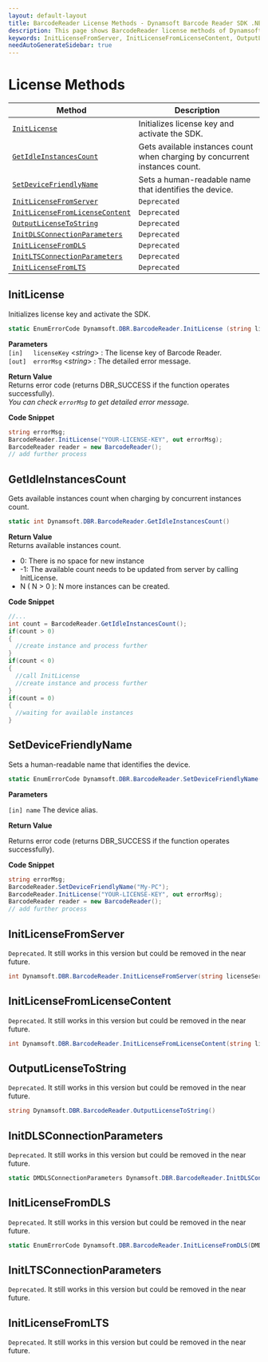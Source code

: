 ```yaml
---
layout: default-layout
title: BarcodeReader License Methods - Dynamsoft Barcode Reader SDK .NET Edition API Reference
description: This page shows BarcodeReader license methods of Dynamsoft Barcode Reader SDK .NET Edition.
keywords: InitLicenseFromServer, InitLicenseFromLicenseContent, OutputLicenseToString, license methods, BarcodeReader, api reference, .Net
needAutoGenerateSidebar: true
---
```



# License Methods

  | Method               | Description |
  |----------------------|-------------|
  | [`InitLicense`](#initlicense) | Initializes license key and activate the SDK. |
  | [`GetIdleInstancesCount`](#getidleinstancescount) | Gets available instances count when charging by concurrent instances count. |
  | [`SetDeviceFriendlyName`](#setdevicefriendlyname) | Sets a human-readable name that identifies the device. |
  | [`InitLicenseFromServer`](#initlicensefromserver) | `Deprecated` |
  | [`InitLicenseFromLicenseContent`](#initlicensefromlicensecontent) | `Deprecated` |
  | [`OutputLicenseToString`](#outputlicensetostring) | `Deprecated` |
  | [`InitDLSConnectionParameters`](#initdlsconnectionparameters) | `Deprecated` |
  | [`InitLicenseFromDLS`](#initlicensefromdls) | `Deprecated` |
  | [`InitLTSConnectionParameters`](#initltsconnectionparameters) | `Deprecated` |
  | [`InitLicenseFromLTS`](#initlicensefromlts) | `Deprecated` |
  


## InitLicense
Initializes license key and activate the SDK.

```csharp
static EnumErrorCode Dynamsoft.DBR.BarcodeReader.InitLicense (string license, out string errorMsg)
```   
   
**Parameters**  
`[in]	licenseKey`	<*string*> : The license key of Barcode Reader.   
`[out]	errorMsg` <*string*> : The detailed error message.

**Return Value**  
Returns error code (returns DBR_SUCCESS if the function operates successfully).    
*You can check `errorMsg` to get detailed error message.*

**Code Snippet**  
```csharp
string errorMsg;
BarcodeReader.InitLicense("YOUR-LICENSE-KEY", out errorMsg);
BarcodeReader reader = new BarcodeReader();
// add further process
```


## GetIdleInstancesCount
Gets available instances count when charging by concurrent instances count.

```csharp
static int Dynamsoft.DBR.BarcodeReader.GetIdleInstancesCount()
```   

**Return Value**  
Returns available instances count.    
- 0: There is no space for new instance  
- -1: The available count needs to be updated from server by calling InitLicense.
- N ( N > 0 ): N more instances can be created.

**Code Snippet**  
```csharp
//...
int count = BarcodeReader.GetIdleInstancesCount();
if(count > 0)
{
  //create instance and process further
}
if(count < 0)
{
  //call InitLicense
  //create instance and process further
}
if(count = 0)
{
  //waiting for available instances 
}
```

## SetDeviceFriendlyName

Sets a human-readable name that identifies the device.

```csharp
static EnumErrorCode Dynamsoft.DBR.BarcodeReader.SetDeviceFriendlyName(string name)
```

**Parameters**

`[in] name` The device alias.

**Return Value**

Returns error code (returns DBR_SUCCESS if the function operates successfully).

**Code Snippet**

```csharp
string errorMsg;
BarcodeReader.SetDeviceFriendlyName("My-PC");
BarcodeReader.InitLicense("YOUR-LICENSE-KEY", out errorMsg);
BarcodeReader reader = new BarcodeReader();
// add further process
```

## InitLicenseFromServer
`Deprecated`. It still works in this version but could be removed in the near future.

```csharp
int Dynamsoft.DBR.BarcodeReader.InitLicenseFromServer(string licenseServer, string licenseKey)
```   
   
## InitLicenseFromLicenseContent
`Deprecated`. It still works in this version but could be removed in the near future.

```csharp
int Dynamsoft.DBR.BarcodeReader.InitLicenseFromLicenseContent(string licenseKey, string strLicenseContent)
```

## OutputLicenseToString
`Deprecated`. It still works in this version but could be removed in the near future.

```csharp
string Dynamsoft.DBR.BarcodeReader.OutputLicenseToString()
```
   

## InitDLSConnectionParameters
`Deprecated`. It still works in this version but could be removed in the near future.

```csharp
static DMDLSConnectionParameters Dynamsoft.DBR.BarcodeReader.InitDLSConnectionParameters()
```   

## InitLicenseFromDLS
`Deprecated`. It still works in this version but could be removed in the near future.

```csharp
static EnumErrorCode Dynamsoft.DBR.BarcodeReader.InitLicenseFromDLS(DMDLSConnectionParameters dlsConnectionParameters, out string errorMsg)
```   


## InitLTSConnectionParameters
`Deprecated`. It still works in this version but could be removed in the near future.
## InitLicenseFromLTS
`Deprecated`. It still works in this version but could be removed in the near future.

